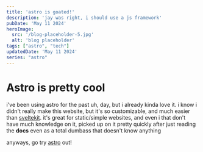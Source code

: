 ```yaml
---
title: 'astro is goated!'
description: 'jay was right, i should use a js framework'
pubDate: 'May 11 2024'
heroImage: 
  src: '/blog-placeholder-5.jpg'
  alt: 'blog placeholder'
tags: ["astro", "tech"]
updatedDate: 'May 11 2024'
series: "astro"
---
```


# Astro is pretty cool

i've been using astro for the past uh, day, but i already kinda love it. i know i didn't really make this website, but it's so customizable, and much easier than [sveltekit](https://kit.svelte.dev/). it's great for static/simple websites, and even i that don't have much knowledge on it, picked up on it pretty quickly after just reading the **docs** even as a total dumbass that doesn't know anything

anyways, go try [astro](https://astro.new/latest) out!
